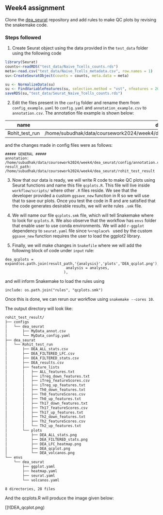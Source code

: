 ## Week4 assignment


Clone the [dea_seurat](https://github.com/roblehmann/dea_seurat) repository and add rules to make QC plots by revising the snakemake code.

### Steps followed

 1. Create Seurat object using the data provided in the `test_data` folder using the following code
 ```r
 library(Seurat)
 counts<-readRDS("test_data/Naive_Tcells_counts.rds")
meta<-read.csv("test_data/Naive_Tcells_metadata.csv", row.names = 1)
su<-CreateSeuratObject(counts = counts, meta.data = meta)

su <- NormalizeData(su)
su <- FindVariableFeatures(su, selection.method = "vst", nfeatures = 2000)
saveRDS(su,"test_data/Seurat_Naive_Tcells_counts.rds")
 ```
 2. Edit the files present in the `config` folder and rename them from  `config_example.yaml` to `config.yaml` and `annotation_example.csv` to  `annotation.csv`. The annotation file example is shown below:

| name           | data                                                                                         | assay | metadata           | control |
| -------------- | -------------------------------------------------------------------------------------------- | ----- | ------------------ | ------- |
| Rohit_test_run | /home/subudhak/data/coursework2024/week4/dea_seurat/test_data/Seurat_Naive_Tcells_counts.rds | RNA   | cytokine.condition | ALL     |

and the changes made in config files were as follows:

```
##### GENERAL #####
annotation: /home/subudhak/data/coursework2024/week4/dea_seurat/config/annotation.csv
result_path: /home/subudhak/data/coursework2024/week4/dea_seurat/rohit_test_result
```
3. Now that our data is ready, we will write R code to make QC plots using Seurat functions and name this file `qcplots.R`. This file will live inside `workflow/scripts/` where other `.R` files reside. We see that the developer provided a custom `ggsave_new` function in R so we will use that to save our plots. Once you test the code in R and are satisfied that the code generates desirable results, we will write rules `.smk` file.

4. We will name our file `qcplots.smk` file, which will tell Snakemake where to look for `qcplots.R`. We also observe that the workflow has `envs` folder that enable user to use conda environments. We will add `r-ggplot` dependency to `seurat.yaml` file since `%+replace% ` used by the custom `ggsave_new` function requires the user to load the ggplot2 library. 

5. Finally, we will make changes in `Snakefile` where we will add the following block of code under `input` rule:

```
dea_qcplots = expand(os.path.join(result_path,'{analysis}','plots','DEA_qcplot.png'),
                            analysis = analyses,
                           ),
``` 
and will inform Snakemake to load the rules using

```
include: os.path.join("rules", "qcplots.smk")
```

Once this is done, we can rerun our workflow using `snakemake --cores 10`.

The output directory will look like:

```bash
rohit_test_result/
├── configs
│   └── dea_seurat
│       ├── MyData_annot.csv
│       └── MyData_config.yaml
├── dea_seurat
│   └── Rohit_test_run
│       ├── DEA_ALL_stats.csv
│       ├── DEA_FILTERED_LFC.csv
│       ├── DEA_FILTERED_stats.csv
│       ├── DEA_results.csv
│       ├── feature_lists
│       │   ├── ALL_features.txt
│       │   ├── iTreg_down_features.txt
│       │   ├── iTreg_featureScores.csv
│       │   ├── iTreg_up_features.txt
│       │   ├── Th0_down_features.txt
│       │   ├── Th0_featureScores.csv
│       │   ├── Th0_up_features.txt
│       │   ├── Th17_down_features.txt
│       │   ├── Th17_featureScores.csv
│       │   ├── Th17_up_features.txt
│       │   ├── Th2_down_features.txt
│       │   ├── Th2_featureScores.csv
│       │   └── Th2_up_features.txt
│       └── plots
│           ├── DEA_ALL_stats.png
│           ├── DEA_FILTERED_stats.png
│           ├── DEA_LFC_heatmap.png
│           ├── DEA_qcplot.png
│           └── DEA_volcanos.png
└── envs
    └── dea_seurat
        ├── ggplot.yaml
        ├── heatmap.yaml
        ├── seurat.yaml
        └── volcanos.yaml

8 directories, 28 files
```
And the qcplots.R will produce the image given below:

[]!(DEA_qcplot.png)
